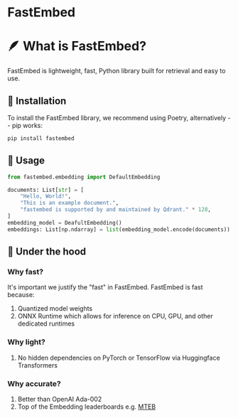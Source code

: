 # FastEmbed

# 🪶 What is FastEmbed?

FastEmbed is lightweight, fast, Python library built for retrieval and easy to use. 


## 🚀 Installation

To install the FastEmbed library, we recommend using Poetry, alternatively -- pip works: 

```bash
pip install fastembed
```

## 📖 Usage

```python
from fastembed.embedding import DefaultEmbedding

documents: List[str] = [
    "Hello, World!",
    "This is an example document.",
    "fastembed is supported by and maintained by Qdrant." * 128,
]
embedding_model = DeafultEmbedding() 
embeddings: List[np.ndarray] = list(embedding_model.encode(documents))
```

## 🚒 Under the hood

### Why fast?

It's important we justify the "fast" in FastEmbed. FastEmbed is fast because:

1. Quantized model weights
2. ONNX Runtime which allows for inference on CPU, GPU, and other dedicated runtimes

### Why light?
1. No hidden dependencies on PyTorch or TensorFlow via Huggingface Transformers

### Why accurate?
1. Better than OpenAI Ada-002
2. Top of the Embedding leaderboards e.g. [MTEB](https://huggingface.co/spaces/mteb/leaderboard)